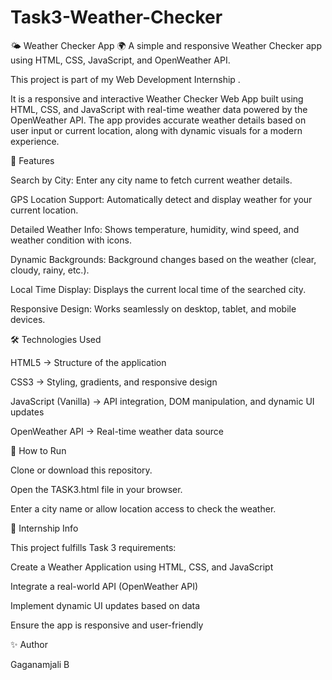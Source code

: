 # Task3-Weather-Checker
🌤️ Weather Checker App
🌍 A simple and responsive Weather Checker app using HTML, CSS, JavaScript, and OpenWeather API.

This project is part of my Web Development Internship .

It is a responsive and interactive Weather Checker Web App built using HTML, CSS, and JavaScript with real-time weather data powered by the OpenWeather API.
The app provides accurate weather details based on user input or current location, along with dynamic visuals for a modern experience.

🚀 Features

Search by City: Enter any city name to fetch current weather details.

GPS Location Support: Automatically detect and display weather for your current location.

Detailed Weather Info: Shows temperature, humidity, wind speed, and weather condition with icons.

Dynamic Backgrounds: Background changes based on the weather (clear, cloudy, rainy, etc.).

Local Time Display: Displays the current local time of the searched city.

Responsive Design: Works seamlessly on desktop, tablet, and mobile devices.

🛠️ Technologies Used

HTML5 → Structure of the application

CSS3 → Styling, gradients, and responsive design

JavaScript (Vanilla) → API integration, DOM manipulation, and dynamic UI updates

OpenWeather API → Real-time weather data source

📂 How to Run

Clone or download this repository.

Open the TASK3.html file in your browser.

Enter a city name or allow location access to check the weather.

📜 Internship Info

This project fulfills Task 3 requirements:

Create a Weather Application using HTML, CSS, and JavaScript

Integrate a real-world API (OpenWeather API)

Implement dynamic UI updates based on data

Ensure the app is responsive and user-friendly

✨ Author

Gaganamjali B
